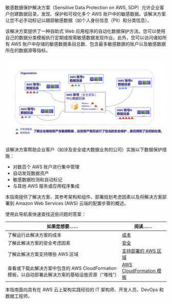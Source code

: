 敏感数据保护解决方案（Sensitive Data Protection on AWS, SDP）允许企业客户创建数据目录，发现、保护和可视化多个 AWS 账户中的敏感数据。该解决方案让您不必手动标记以跟踪敏感数据（如个人身份信息（PII）和分类信息）。

该解决方案提供了一种自助式 Web 应用程序的自动化数据保护方法。您可以使用自己的数据分类模板执行定期或按需敏感数据发现作业。此外，您可以访问诸如所有 AWS 账户中存储的敏感数据条目总数、包含最多敏感数据的账户以及敏感数据所在的数据源等指标。

![工作原理](images/how-sdps-works.png)

该解决方案帮助企业客户（如涉及安全或大数据业务的公司）实施以下数据保护措施：

- 对数百个 AWS 账户进行集中管理
- 自动发现数据资产
- 敏感数据检测和自动标记
- 与其他 AWS 服务或应用程序集成

本指南提供了解决方案、其参考架构和组件、部署规划考虑因素以及将解决方案部署到 Amazon Web Services (AWS) 云端的配置步骤的概述。

使用此导航表快速查找这些问题的答案：

| 如果您想要…… | 阅读…… |
|----------|--------|
| 了解运行此解决方案的成本 | [成本](./plan-deployment/cost.md) |
| 了解此解决方案的安全考虑因素 | [安全](./plan-deployment/security.md) |
| 了解此解决方案支持哪些 AWS 区域 | [支持部署的 AWS 区域](./plan-deployment/regions.md) |
| 查看或下载此解决方案中包含的 AWS CloudFormation 模板，以自动部署此解决方案的基础设施资源（“堆栈”） | [AWS CloudFormation 模板](./deployment/template.md) |

本指南面向具有在 AWS 云上架构实践经验的 IT 架构师、开发人员、DevOps 和数据工程师。
